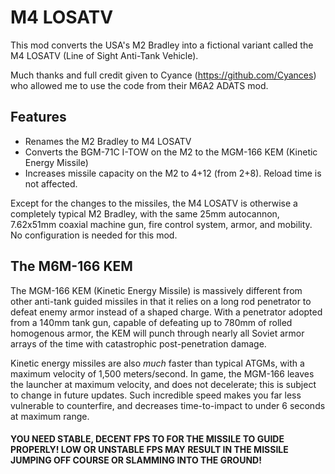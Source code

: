 # M4 LOSATV
This mod converts the USA's M2 Bradley into a fictional variant called the M4 LOSATV (Line of Sight Anti-Tank Vehicle).

Much thanks and full credit given to Cyance (https://github.com/Cyances) who allowed me to use the code from their M6A2 ADATS mod.

## Features
- Renames the M2 Bradley to M4 LOSATV
- Converts the BGM-71C I-TOW on the M2 to the MGM-166 KEM (Kinetic Energy Missile)
- Increases missile capacity on the M2 to 4+12 (from 2+8). Reload time is not affected.

Except for the changes to the missiles, the M4 LOSATV is otherwise a completely typical M2 Bradley, with the same 25mm autocannon, 7.62x51mm coaxial machine gun, fire control system, armor, and mobility. No configuration is needed for this mod.

## The M6M-166 KEM
The MGM-166 KEM (Kinetic Energy Missile) is massively different from other anti-tank guided missiles in that it relies on a long rod penetrator to defeat enemy armor instead of a shaped charge. With a penetrator adopted from a 140mm tank gun, capable of defeating up to 780mm of rolled homogenous armor, the KEM will punch through nearly all Soviet armor arrays of the time with catastrophic post-penetration damage.

Kinetic energy missiles are also _much_ faster than typical ATGMs, with a maximum velocity of 1,500 meters/second. In game, the MGM-166 leaves the launcher at maximum velocity, and does not decelerate; this is subject to change in future updates. Such incredible speed makes you far less vulnerable to counterfire, and decreases time-to-impact to under 6 seconds at maximum range.

#### YOU NEED STABLE, DECENT FPS TO FOR THE MISSILE TO GUIDE PROPERLY! LOW OR UNSTABLE FPS MAY RESULT IN THE MISSILE JUMPING OFF COURSE OR SLAMMING INTO THE GROUND!
